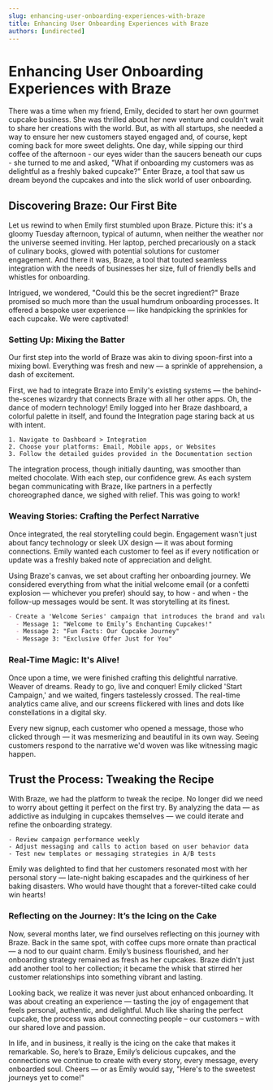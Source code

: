 ```yaml
---
slug: enhancing-user-onboarding-experiences-with-braze
title: Enhancing User Onboarding Experiences with Braze
authors: [undirected]
---
```



# Enhancing User Onboarding Experiences with Braze

There was a time when my friend, Emily, decided to start her own gourmet cupcake business. She was thrilled about her new venture and couldn't wait to share her creations with the world. But, as with all startups, she needed a way to ensure her new customers stayed engaged and, of course, kept coming back for more sweet delights. One day, while sipping our third coffee of the afternoon - our eyes wider than the saucers beneath our cups - she turned to me and asked, "What if onboarding my customers was as delightful as a freshly baked cupcake?" Enter Braze, a tool that saw us dream beyond the cupcakes and into the slick world of user onboarding.

## Discovering Braze: Our First Bite

Let us rewind to when Emily first stumbled upon Braze. Picture this: it's a gloomy Tuesday afternoon, typical of autumn, when neither the weather nor the universe seemed inviting. Her laptop, perched precariously on a stack of culinary books, glowed with potential solutions for customer engagement. And there it was, Braze, a tool that touted seamless integration with the needs of businesses her size, full of friendly bells and whistles for onboarding.

Intrigued, we wondered, "Could this be the secret ingredient?" Braze promised so much more than the usual humdrum onboarding processes. It offered a bespoke user experience — like handpicking the sprinkles for each cupcake. We were captivated!

### Setting Up: Mixing the Batter

Our first step into the world of Braze was akin to diving spoon-first into a mixing bowl. Everything was fresh and new — a sprinkle of apprehension, a dash of excitement. 

First, we had to integrate Braze into Emily's existing systems — the behind-the-scenes wizardry that connects Braze with all her other apps. Oh, the dance of modern technology! Emily logged into her Braze dashboard, a colorful palette in itself, and found the Integration page staring back at us with intent.

```
1. Navigate to Dashboard > Integration
2. Choose your platforms: Email, Mobile apps, or Websites
3. Follow the detailed guides provided in the Documentation section
```

The integration process, though initially daunting, was smoother than melted chocolate. With each step, our confidence grew. As each system began communicating with Braze, like partners in a perfectly choreographed dance, we sighed with relief. This was going to work!

### Weaving Stories: Crafting the Perfect Narrative

Once integrated, the real storytelling could begin. Engagement wasn't just about fancy technology or sleek UX design — it was about forming connections. Emily wanted each customer to feel as if every notification or update was a freshly baked note of appreciation and delight.

Using Braze's canvas, we set about crafting her onboarding journey. We considered everything from what the initial welcome email (or a confetti explosion — whichever you prefer) should say, to how - and when - the follow-up messages would be sent. It was storytelling at its finest.

```markdown
- Create a 'Welcome Series' campaign that introduces the brand and values
  - Message 1: "Welcome to Emily’s Enchanting Cupcakes!"
  - Message 2: "Fun Facts: Our Cupcake Journey"
  - Message 3: "Exclusive Offer Just for You"
```

### Real-Time Magic: It's Alive!

Once upon a time, we were finished crafting this delightful narrative. Weaver of dreams. Ready to go, live and conquer! Emily clicked 'Start Campaign,' and we waited, fingers tastelessly crossed. The real-time analytics came alive, and our screens flickered with lines and dots like constellations in a digital sky. 

Every new signup, each customer who opened a message, those who clicked through — it was mesmerizing and beautiful in its own way. Seeing customers respond to the narrative we'd woven was like witnessing magic happen.

## Trust the Process: Tweaking the Recipe

With Braze, we had the platform to tweak the recipe. No longer did we need to worry about getting it perfect on the first try. By analyzing the data — as addictive as indulging in cupcakes themselves — we could iterate and refine the onboarding strategy.

```
- Review campaign performance weekly
- Adjust messaging and calls to action based on user behavior data
- Test new templates or messaging strategies in A/B tests
```

Emily was delighted to find that her customers resonated most with her personal story — late-night baking escapades and the quirkiness of her baking disasters. Who would have thought that a forever-tilted cake could win hearts!

### Reflecting on the Journey: It’s the Icing on the Cake

Now, several months later, we find ourselves reflecting on this journey with Braze. Back in the same spot, with coffee cups more ornate than practical — a nod to our quaint charm. Emily’s business flourished, and her onboarding strategy remained as fresh as her cupcakes. Braze didn't just add another tool to her collection; it became the whisk that stirred her customer relationships into something vibrant and lasting.

Looking back, we realize it was never just about enhanced onboarding. It was about creating an experience — tasting the joy of engagement that feels personal, authentic, and delightful. Much like sharing the perfect cupcake, the process was about connecting people – our customers – with our shared love and passion.

In life, and in business, it really is the icing on the cake that makes it remarkable. So, here’s to Braze, Emily’s delicious cupcakes, and the connections we continue to create with every story, every message, every onboarded soul. Cheers — or as Emily would say, "Here's to the sweetest journeys yet to come!"